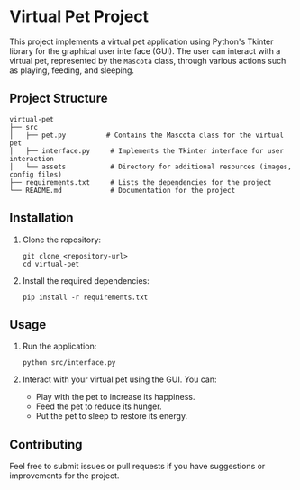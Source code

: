 # Virtual Pet Project

This project implements a virtual pet application using Python's Tkinter library for the graphical user interface (GUI). The user can interact with a virtual pet, represented by the `Mascota` class, through various actions such as playing, feeding, and sleeping.

## Project Structure

```
virtual-pet
├── src
│   ├── pet.py          # Contains the Mascota class for the virtual pet
│   ├── interface.py     # Implements the Tkinter interface for user interaction
│   └── assets           # Directory for additional resources (images, config files)
├── requirements.txt     # Lists the dependencies for the project
└── README.md            # Documentation for the project
```

## Installation

1. Clone the repository:
   ```
   git clone <repository-url>
   cd virtual-pet
   ```

2. Install the required dependencies:
   ```
   pip install -r requirements.txt
   ```

## Usage

1. Run the application:
   ```
   python src/interface.py
   ```

2. Interact with your virtual pet using the GUI. You can:
   - Play with the pet to increase its happiness.
   - Feed the pet to reduce its hunger.
   - Put the pet to sleep to restore its energy.

## Contributing

Feel free to submit issues or pull requests if you have suggestions or improvements for the project.